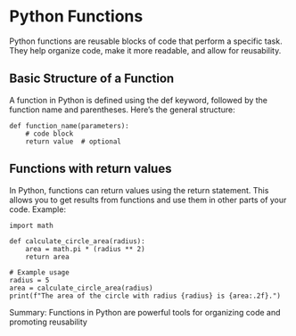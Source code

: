 # Python Functions
Python functions are reusable blocks of code that perform a specific task. They help organize code, make it more readable, and allow for reusability. 

## Basic Structure of a Function
A function in Python is defined using the def keyword, followed by the function name and parentheses. Here’s the general structure:
```
def function_name(parameters):
    # code block
    return value  # optional
```
## Functions with return values
In Python, functions can return values using the return statement. This allows you to get results from functions and use them in other parts of your code.
Example:
```
import math

def calculate_circle_area(radius):
    area = math.pi * (radius ** 2)
    return area

# Example usage
radius = 5
area = calculate_circle_area(radius)
print(f"The area of the circle with radius {radius} is {area:.2f}.")

```
Summary: Functions in Python are powerful tools for organizing code and promoting reusability
